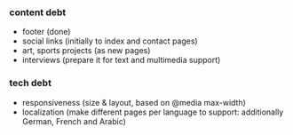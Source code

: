 ### content debt

- footer (done)
- social links (initially to index and contact pages)
- art, sports projects (as new pages)
- interviews (prepare it for text and multimedia support)


### tech debt


- responsiveness (size & layout, based on @media max-width)
- localization (make different pages per language to support: additionally German, French and Arabic)

